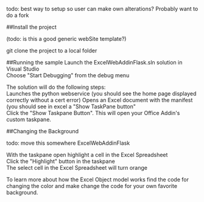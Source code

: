 
todo: best way to setup so user can make own alterations? Probably want to do a fork

##Install the project

 (todo: is this a good generic webSite template?)  
 
git clone the project to a local folder

##Running the sample 
Launch the ExcelWebAddinFlask.sln solution in Visual Studio  
Choose "Start Debugging" from the debug menu

The solution will do the following steps:  
Launches the python webservice (you should see the home page displayed correctly without a cert error) 
Opens an Excel document with the manifest (you should see in excel a "Show TaskPane button"  
Click the "Show Taskpane Button". This will open your Office Addin's custom taskpane.


##Changing the Background  

todo: move this somewhere ExcelWebAddinFlask

With the taskpane open highlight a cell in the Excel Spreadsheet  
Click the "Highlight" button in the taskpane  
The select cell in the Excel Spreadsheet will turn orange  

To learn more about how the Excel Object model works find the code for changing the color and make change the code for your own favorite background.